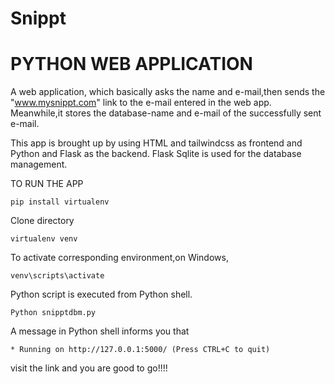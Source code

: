 # Snippt
# PYTHON WEB APPLICATION	

A web application, which basically asks the name and 
e-mail,then sends the "www.mysnippt.com" link to the e-mail entered in the web app. Meanwhile,it stores the database-name and e-mail of the successfully sent e-mail.

This app is brought up by using HTML and tailwindcss as frontend and Python and Flask as the backend. Flask Sqlite is used for the database management.

TO RUN THE APP
```
pip install virtualenv
```
Clone directory
```
virtualenv venv
```
To activate corresponding environment,on Windows, 
```
venv\scripts\activate
```
Python script is executed from Python shell.
```
Python snipptdbm.py
```
A message in Python shell informs you that
```
* Running on http://127.0.0.1:5000/ (Press CTRL+C to quit)
```
visit the link and you are good to go!!!!
	
  
